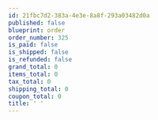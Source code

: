 ```yaml
---
id: 21fbc7d2-383a-4e3e-8a8f-293a03482d0a
published: false
blueprint: order
order_number: 325
is_paid: false
is_shipped: false
is_refunded: false
grand_total: 0
items_total: 0
tax_total: 0
shipping_total: 0
coupon_total: 0
title: ' '
---
```

